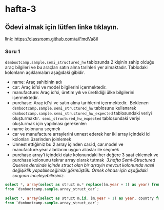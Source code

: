 # hafta-3

## Ödevi almak için lütfen linke tıklayın.

link: https://classroom.github.com/a/FmdVa8il

### Soru 1

`dsmbootcamp.sample.semi_structured_hw` tablosunda 2 kişinin sahip olduğu araç bilgileri ve bu araçları satın alma tarihleri yer almaktadır.
Tablodaki kolonların açıklamaları aşağıdaki gibidir.
​
- name<String>: Araç sahibinin adı
- car<Repeated Record>: Araç id'si ve model bilgilerini içermektedir.
- manufacture<Repeated Record>: Araç id'si, üretim yılı ve üretildiği ülke bilgilerini içermektedir.
- purchase<Repeated Record>: Araç id'si ve satın alma tarihlerini içermektedir. 
​
Beklenen `dsmbootcamp.sample.semi_structured_hw` tablosunu kullanarak `dsmbootcamp.sample.semi_structured_hw_expected` tablosundaki 
veriyi oluşturmaktır. 
​
`semi_structured_hw_expected` tablosundaki veriyi oluşturmak için yapılması gerekenler:
- name kolonunu seçmek
- car ve manufacture arraylerini unnest ederek her iki array içindeki id kolonları üzerinden joinlemek
- Unnest ettiğimiz bu 2 array içinden car.id, car.model ve manufacture.year alanlarını uygun aliaslar ile seçmek
- purchase array'i içindeki date kolonundaki her değere 3 saat eklemek ve purchase kolonunu tekrar array olarak tutmak
​
*3.hafta Semi-Structured Queries dersinde içinde struct olan bir arrayin mevcut kolonunda nasıl değişiklik yapabileceğimizi görmüştük.*
*Örnek olması için aşağıdaki sorguarı inceleyebilirsiniz.*
​
```sql
select *, array(select as struct m.* replace((m.year + 1) as year) from unnest(manufacture) as m) as manufacture_modified  
from `dsmbootcamp.sample.array_struct_car`;  
​
select *, array(select as struct m.id, (m.year + 1) as year, country from unnest(manufacture) as m) as manufacture_modified  
from `dsmbootcamp.sample.array_struct_car`;
```





